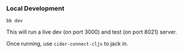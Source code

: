 ### Local Development

```
bb dev
```

This will run a live dev (on port 3000) and test (on port 8021) server.

Once running, use `cider-connect-cljs` to jack in.
